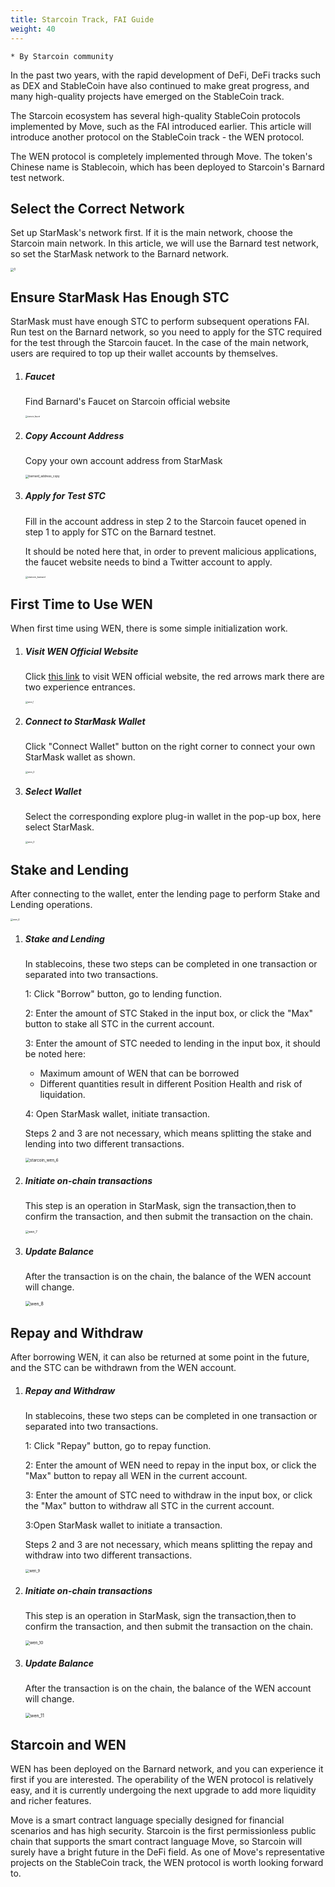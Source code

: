 ```yaml
---
title: Starcoin Track, FAI Guide
weight: 40
---
```


```
* By Starcoin community 
```

In the past two years, with the rapid development of DeFi, DeFi tracks such as DEX and StableCoin have also continued to make great progress, and many high-quality projects have emerged on the StableCoin track.

The Starcoin ecosystem has several high-quality StableCoin protocols implemented by Move, such as the FAI introduced earlier. This article will introduce another protocol on the StableCoin track - the WEN protocol.

The WEN protocol is completely implemented through Move. The token's Chinese name is Stablecoin, which has been deployed to Starcoin's Barnard test network. 



## Select the Correct Network

Set up StarMask's network first. If it is the main network, choose the Starcoin main network. In this article, we will use the Barnard test network, so set the StarMask network to the Barnard network.

<img src="https://tva1.sinaimg.cn/large/008i3skNly1gye61nfu86j30jg0q0abf.jpg" alt="0" style="zoom:33%;" />



## Ensure StarMask Has Enough STC

StarMask must have enough STC to perform subsequent operations FAI. Run test on the Barnard network, so you need to apply for the STC required for the test through the Starcoin faucet. In the case of the main network, users are required to top up their wallet accounts by themselves. 

1. ##### Faucet

   Find Barnard's Faucet on Starcoin official website

   <img src="https://tva1.sinaimg.cn/large/008i3skNly1gye6glipulj30u00vejt4.jpg" alt="starcoin_faucet" style="zoom:20%;" />

   

2. ##### Copy Account Address

   Copy your own account address from StarMask

   <img src="https://tva1.sinaimg.cn/large/008i3skNly1gye6hknah3j30j409kaad.jpg" alt="barnard_address_copy" style="zoom:33%;" />

   

3. ##### Apply for Test STC

   Fill in the account address in step 2 to the Starcoin faucet opened in step 1 to apply for STC on the Barnard testnet.

   It should be noted here that, in order to prevent malicious applications, the faucet website needs to bind a Twitter account to apply. 

   <img src="https://tva1.sinaimg.cn/large/008i3skNly1gye6gm0bcvj31v40ro0wl.jpg" alt="starcoin_barnard" style="zoom:25%;" />

## First Time to Use WEN

When first time using WEN, there is some simple initialization work.

1. ##### Visit WEN Official Website

   Click [this link](https://wenwen.money/) to visit WEN official website, the red arrows mark there are two experience entrances.

   <img src="https://tva1.sinaimg.cn/large/008i3skNly1gyhxfspbdij321d0u0426.jpg" alt="wen_1" style="zoom:25%;" />

   

2. ##### Connect to StarMask Wallet

   Click "Connect Wallet" button on the right corner to connect your own StarMask wallet as shown. 

   <img src="https://tva1.sinaimg.cn/large/008i3skNly1gyhxxw1gn6j320w0jy406.jpg" alt="wen_2" style="zoom:25%;" />

   

3. ##### Select Wallet

   Select the corresponding explore plug-in wallet in the pop-up box, here select StarMask.

   <img src="https://tva1.sinaimg.cn/large/008i3skNly1gyhyaumzwrj30wk0modgm.jpg" alt="wen_3" style="zoom:25%;" />

   



## Stake and Lending

After connecting to the wallet, enter the lending page to perform Stake and Lending operations.

<img src="https://tva1.sinaimg.cn/large/008i3skNly1gyhyu9rulqj321g0lajt3.jpg" alt="wen_4" style="zoom:25%;" />

1. ##### Stake and Lending

   In stablecoins, these two steps can be completed in one transaction or separated into two transactions.

   1: Click "Borrow" button, go to lending function.

   2: Enter the amount of STC Staked in the input box, or click the "Max" button to stake all STC in the current account.

   3: Enter the amount of STC needed to lending in the input box, it should be noted here:

   - Maximum amount of WEN that can be borrowed
   - Different quantities result in different Position Health and risk of liquidation. 

   4: Open StarMask wallet, initiate transaction.

   Steps 2 and 3 are not necessary, which means splitting the stake and lending into two different transactions.

   <img src="https://tva1.sinaimg.cn/large/008i3skNly1gyoj2p2f28j310u0qowg5.jpg" alt="starcoin_wen_6" style="zoom:45%;" />

   

   

2. ##### Initiate on-chain transactions

   This step is an operation in StarMask, sign the transaction,then to confirm the transaction, and then submit the transaction on the chain.

   <img src="https://tva1.sinaimg.cn/large/008i3skNly1gyy36ckgwoj31ae0u0goi.jpg" alt="wen_7" style="zoom:33%;" />

3. ##### Update Balance

   After the transaction is on the chain, the balance of the WEN account will change.

   <img src="https://tva1.sinaimg.cn/large/008i3skNly1gyhzb84chzj313w0kqdg7.jpg" alt="wen_8" style="zoom:50%;" />



## Repay and Withdraw

After borrowing WEN, it can also be returned at some point in the future, and the STC can be withdrawn from the WEN account.

1. ##### Repay and Withdraw

   In stablecoins, these two steps can be completed in one transaction or separated into two transactions.

   1: Click "Repay" button, go to repay function.

   2: Enter the amount of WEN need to repay in the input box, or click the "Max" button to repay all WEN in the current account.

   3: Enter the amount of STC need to withdraw in the input box, or click the "Max" button to withdraw all STC in the current account.

   3:Open StarMask wallet to initiate a transaction.

   Steps 2 and 3 are not necessary, which means splitting the repay and withdraw into two different transactions.

   

   <img src="https://tva1.sinaimg.cn/large/008i3skNly1gyhzg5t6hzj31aj0u0q5a.jpg" alt="wen_9" style="zoom:40%;" />

   

2. ##### Initiate on-chain transactions

   This step is an operation in StarMask, sign the transaction,then to confirm the transaction, and then submit the transaction on the chain. 

   <img src="https://tva1.sinaimg.cn/large/008i3skNly1gyisshxykkj31710u0goe.jpg" alt="wen_10" style="zoom:45%;" />

   

2. ##### Update Balance

   After the transaction is on the chain, the balance of the WEN account will change.

   <img src="https://tva1.sinaimg.cn/large/008i3skNly1gyit0ubnqjj313m0lijrr.jpg" alt="wen_11" style="zoom:50%;" />

   

## Starcoin and WEN

WEN has been deployed on the Barnard network, and you can experience it first if you are interested. The operability of the WEN protocol is relatively easy, and it is currently undergoing the next upgrade to add more liquidity and richer features.

Move is a smart contract language specially designed for financial scenarios and has high security. Starcoin is the first permissionless public chain that supports the smart contract language Move, so Starcoin will surely have a bright future in the DeFi field. As one of Move's representative projects on the StableCoin track, the WEN protocol is worth looking forward to. 

